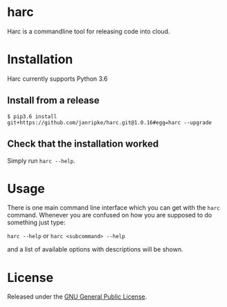 harc
========

Harc is a commandline tool for releasing code into cloud.

# Installation
Harc currently supports Python 3.6


## Install from a release
```
$ pip3.6 install git+https://github.com/janripke/harc.git@1.0.16#egg=harc --upgrade
```

## Check that the installation worked

Simply run `harc --help`.

# Usage

There is one main command line interface which you can get with the `harc` command. Whenever you are confused on how you are supposed to do something just type:

`harc --help` or `harc <subcommand> --help`

and a list of available options with descriptions will be shown.

# License
Released under the [GNU General Public License](LICENSE).
